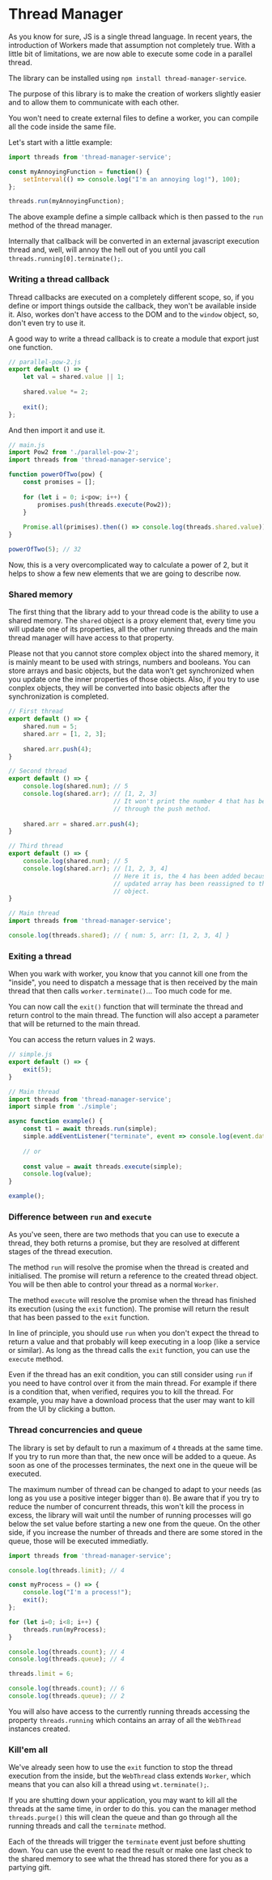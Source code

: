 # Thread Manager

As you know for sure, JS is a single thread language. In recent years, the introduction of Workers made that assumption not completely true. With a little bit of limitations, we are now able to execute some code in a parallel thread.

The library can be installed using `npm install thread-manager-service`.

The purpose of this library is to make the creation of workers slightly easier and to allow them to communicate with each other.

You won't need to create external files to define a worker, you can compile all the code inside the same file.

Let's start with a little example:
```javascript
import threads from 'thread-manager-service';

const myAnnoyingFunction = function() {
    setInterval(() => console.log("I'm an annoying log!"), 100);
};

threads.run(myAnnoyingFunction);
```
The above example define a simple callback which is then passed to the `run` method of the thread manager.

Internally that callback will be converted in an external javascript execution thread and, well, will annoy the hell out of you until you call `threads.running[0].terminate();`.

### Writing a thread callback
Thread callbacks are executed on a completely different scope, so, if you define or import things outside the callback, they won't be available inside it. Also, workes don't have access to the DOM and to the `window` object, so, don't even try to use it.

A good way to write a thread callback is to create a module that export just one function.
```javascript
// parallel-pow-2.js
export default () => {
    let val = shared.value || 1;
    
    shared.value *= 2;
    
    exit();
};
```
And then import it and use it.
```javascript
// main.js
import Pow2 from './parallel-pow-2';
import threads from 'thread-manager-service';

function powerOfTwo(pow) {
    const promises = [];
    
    for (let i = 0; i<pow; i++) {
        promises.push(threads.execute(Pow2));
    }
    
    Promise.all(primises).then(() => console.log(threads.shared.value));
}

powerOfTwo(5); // 32
```
Now, this is a very overcomplicated way to calculate a power of 2, but it helps to show a few new elements that we are going to describe now.
### Shared memory
The first thing that the library add to your thread code is the ability to use a shared memory. The `shared` object is a proxy element that, every time you will update one of its properties, all the other running threads and the main thread manager will have access to that property.

Please not that you cannot store complex object into the shared memory, it is mainly meant to be used with strings, numbers and booleans. You can store arrays and basic objects, but the data won't get synchronized when you update one the inner properties of those objects. Also, if you try to use conplex objects, they will be converted into basic objects after the synchronization is completed.
```javascript
// First thread
export default () => {
    shared.num = 5;
    shared.arr = [1, 2, 3];
    
    shared.arr.push(4);
}

// Second thread
export default () => {
    console.log(shared.num); // 5
    console.log(shared.arr); // [1, 2, 3]
                             // It won't print the number 4 that has been added 
                             // through the push method.
    
    shared.arr = shared.arr.push(4);
}

// Third thread
export default () => {
    console.log(shared.num); // 5
    console.log(shared.arr); // [1, 2, 3, 4]
                             // Here it is, the 4 has been added because the 
                             // updated array has been reassigned to the shared 
                             // object.
}

// Main thread
import threads from 'thread-manager-service';

console.log(threads.shared); // { num: 5, arr: [1, 2, 3, 4] }
```
### Exiting a thread
When you wark with worker, you know that you cannot kill one from the "inside", you need to dispatch a message that is then received by the main thread that then calls `worker.terminate()`... Too much code for me.

You can now call the `exit()` function that will terminate the thread and return control to the main thread. The function will also accept a parameter that will be returned to the main thread.

You can access the return values in 2 ways.
```javascript
// simple.js
export default () => {
    exit(5);
}

// Main thread
import threads from 'thread-manager-service';
import simple from './simple';

async function example() {
    const t1 = await threads.run(simple);
    simple.addEventListener("terminate", event => console.log(event.data));
    
    // or
    
    const value = await threads.execute(simple);
    console.log(value);
}

example();
```
### Difference between `run` and `execute`
As you've seen, there are two methods that you can use to execute a thread, they both returns a promise, but they are resolved at different stages of the thread execution.

The method `run` will resolve the promise when the thread is created and initialised. The promise will return a reference to the created thread object. You will be then able to control your thread as a normal `Worker`.

The method `execute` will resolve the promise when the thread has finished its execution (using the `exit` function). The promise will return the result that has been passed to the `exit` function.

In line of principle, you should use `run` when you don't expect the thread to return a value and that probably will keep executing in a loop (like a service or similar). As long as the thread calls the `exit` function, you can use the `execute` method.

Even if the thread has an exit condition, you can still consider using `run` if you need to have control over it from the main thread. For example if there is a condition that, when verified, requires you to kill the thread. For example, you may have a download process that the user may want to kill from the UI by clicking a button.

### Thread concurrencies and queue
The library is set by default to run a maximum of `4` threads at the same time. If you try to run more than that, the new once will be added to a queue. As soon as one of the processes terminates, the next one in the queue will be executed.

The maximum number of thread can be changed to adapt to your needs (as long as you use a positive integer bigger than `0`). Be aware that if you try to reduce the number of concurrent threads, this won't kill the process in excess, the library will wait until the number of running processes will go below the set value before starting a new one from the queue. On the other side, if you increase the number of threads and there are some stored in the queue, those will be executed immediatly.
```javascript
import threads from 'thread-manager-service';

console.log(threads.limit); // 4

const myProcess = () => {
    console.log("I'm a process!");
    exit();
};

for (let i=0; i<8; i++) {
    threads.run(myProcess);
}

console.log(threads.count); // 4
console.log(threads.queue); // 4

threads.limit = 6;

console.log(threads.count); // 6
console.log(threads.queue); // 2
```
You will also have access to the currently running threads accessing the property `threads.running` which contains an array of all the `WebThread` instances created.

### Kill'em all
We've already seen how to use the `exit` function to stop the thread execution from the inside, but the `WebThread` class extends `Worker`, which means that you can also kill a thread using `wt.terminate();`.

If you are shutting down your application, you may want to kill all the threads at the same time, in order to do this. you can the manager method `threads.purge()` this will clean the queue and than go through all the running threads and call the `terminate` method.

Each of the threads will trigger the `terminate` event just before shutting down. You can use the event to read the result or make one last check to the shared memory to see what the thread has stored there for you as a partying gift.
